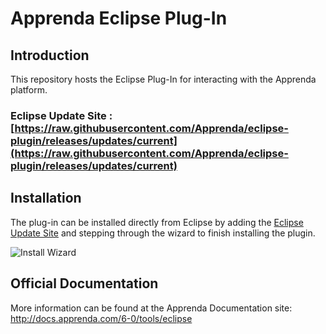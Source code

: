# Apprenda Eclipse Plug-In

## Introduction
This repository hosts the Eclipse Plug-In for interacting with the Apprenda platform.

### Eclipse Update Site  : [https://raw.githubusercontent.com/Apprenda/eclipse-plugin/releases/updates/current](https://raw.githubusercontent.com/Apprenda/eclipse-plugin/releases/updates/current) 


## Installation
The plug-in can be installed directly from Eclipse by adding the [Eclipse Update Site](https://raw.githubusercontent.com/Apprenda/eclipse-plugin/releases/updates/current) and stepping through the wizard to finish installing the plugin. 

![Install Wizard](https://cloud.githubusercontent.com/assets/720824/7590548/24c9aafa-f897-11e4-8c59-a30d4daad162.PNG)

## Official Documentation
More information can be found at the Apprenda Documentation site: http://docs.apprenda.com/6-0/tools/eclipse